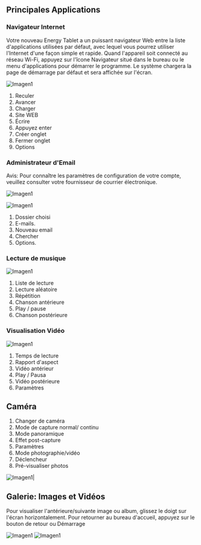 ## Principales Applications

### Navigateur Internet

Votre nouveau Energy Tablet a un puissant navigateur Web entre la liste d'applications utilisées par défaut, avec lequel vous pourrez utiliser l'Internet d'une façon simple et rapide.
Quand l'appareil soit connecté au réseau Wi-Fi, appuyez sur l'îcone Navigateur situé dans le bureau ou le menu d'applications pour démarrer le programme. Le système chargera la page de démarrage par défaut et sera affichée sur l'écran.

![Imagen1](http://static.energysistem.com/images/manuals/39935/5375cf00a728a.jpg)

1. Reculer
2. Avancer
3. Charger
4. Site WEB
5. Écrire
6. Appuyez enter
7. Créer onglet
8. Fermer onglet
9. Options

### Administrateur d'Email

Avis: Pour connaître les paramètres de configuration de votre compte, veuillez consulter votre fournisseur de courrier électronique.

![Imagen1](http://static.energysistem.com/images/manuals/39935/5375cea5ddb25.jpg)

![Imagen1](http://static.energysistem.com/images/manuals/39935/5375ceb02415c.jpg)
1.	Dossier choisi
2.	E-mails.
3.	Nouveau email
4.	Chercher
5.	Options.

### Lecture de musique

![Imagen1](http://static.energysistem.com/images/manuals/39935/5375cec77923b.jpg)
1.	Liste de lecture
2.	Lecture aléatoire
3.	Répétition
4.	Chanson antérieure
5.	Play / pause
6.	Chanson postérieure

### Visualisation Vidéo

![Imagen1](http://static.energysistem.com/images/manuals/42027/5397241676a40.jpg)
1.	Temps de lecture
2.	Rapport d'aspect
3.	Vidéo antérieur
4.	Play / Pausa
5.	Vidéo postérieure
6.	Paramètres

## Caméra

1.	Changer de caméra
2.  Mode de capture normal/ continu
3.	Mode panoramique
4.	Effet post-capture
5.	Paramètres
6.  Mode photographie/vidéo
7.	Déclencheur
8.	Pré-visualiser photos

![Imagen1](http://static.energysistem.com/images/manuals/39530/53708b799ae7e.jpg)|

## Galerie: Images et Vidéos

Pour visualiser l'antérieure/suivante image ou album, glissez le doigt sur l'écran horizontalement.
Pour retourner au bureau d'accueil, appuyez sur le bouton de retour ou Démarrage

![Imagen1](http://static.energysistem.com/images/manuals/42027/53972afac899d.jpg)
![Imagen1](http://static.energysistem.com/images/manuals/42027/53972ac1d4754.jpg)
